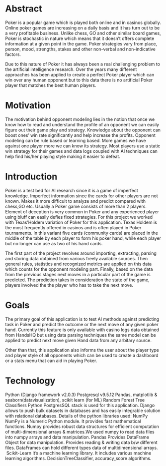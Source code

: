 # Abstract

Poker is a popular game which is played both online and in casinos globally. Online poker games are increasing on a daily basis and it has turn out to be a very profitable business. Unlike chess, GO and other similar board games, Poker is stochastic in nature which means that it doesn’t offers complete information at a given point in the game. Poker strategies vary from place, person, mood, strengths, stakes and other non-verbal and non-indicative factors. 

Due to this  nature of Poker it has always been a real challenging problem to the artificial intelligence research. Over the years many different approaches has been applied to create a perfect Poker player which can win over any human opponent but to this data there is no artificial Poker player that matches the best human players. 



# Motivation

The motivation behind opponent modeling lies in the notion that once we know how to read and understand the profile of an opponent we can easily figure out their game play and strategy. Knowledge about the opponent can boost ones’ win rate significantly and help increase the profits.  Opponent modeling can be rule based or learning based. More games we have against one player more we can know its strategy. Most players use a static win strategy for their games and data logs coupled with AI techniques can help find his/her playing style making it easier to defeat.  



# Introduction

Poker is a test bed for AI research since it is a game of imperfect knowledge. Imperfect information since the cards for other players are not known. Makes it more difficult to analyze and predict compared with chess,GO etc. Usually a Poker game consists of more than 2 players. Element of deception is very common in Poker and any experienced player using bluff can easily defies fixed strategies.
For this project we worked with Texas’Holdem variation of Poker for this application. Texas Holdem is the most frequently offered in casinos and is often played in Poker tournaments. In this variant five cards (community cards) are placed in the middle of the table by each player to form his poker hand, while each player but no longer can use as two of his hand cards. 

The first part of the project revolves around importing, extracting, parsing and storing data obtained from various freely available sources. Then general rules, statistics and recognized metrics are applied on this data which counts for the opponent modeling part. Finally, based on the data from the previous stages next moves in a particular part of the game is predicted. The prediction takes in consideration the state of the game, players involved the the player who has to take the next move. 

# Goals

The primary goal of this application is to test AI methods against predicting task in Poker and predict the outcome or the next move of any given poker hand. Currently this feature is only available with casino logs data obtained from HandsHQ but using data parsing techniques the same model can be applied to predict next move given Hand data from any arbitary source. 

Other than that, this application also informs the user about the player type and player style of all opponents which can be used to create a dashboard or a stats menu that can aid in playing Poker.  



# Technology
Python (Django framework v2.0.3)
Postgresql v9.5.12
Pandas, matplotlib & seaborn(datavisualization), scikit learn (for ML)
Random Forest Tree Classifiers
Python PostgresSQL stack is used for this application. Django allows to push bulk datasets in databases and has easily integrable solution with relational databases. 
Details of the python libraries used:
NumPy
NumPy is a Numeric Python module. It provides fast mathematical functions. Numpy provides robust data structures for efficient computation of multi-dimensional arrays & matrices.We used numpy to read data files into numpy arrays and data manipulation.
Pandas
Provides DataFrame Object for data manipulation. Provides reading & writing data b/w different files.
DataFrames can hold different types data of multidimensional arrays.
 Scikit-Learn
It’s a machine learning library. It includes various machine learning algorithms.
DecisionTreeClassifier,
accuracy_score algorithms.
